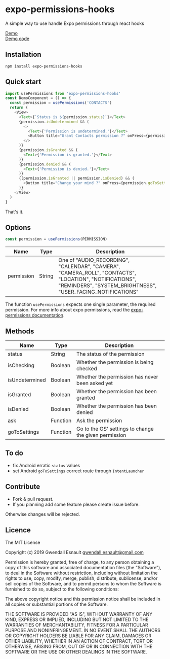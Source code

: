 expo-permissions-hooks
======

A simple way to use handle Expo permissions through react hooks

[Demo](https://expo.io/@gwendall/expo-permissions-hooks)  
[Demo code](https://github.com/gwendall/expo-permissions-hooks-demo)  

## Installation ##

```shell
npm install expo-permissions-hooks
```

## Quick start ##

```javascript
import usePermissions from 'expo-permissions-hooks'
const DemoComponent = () => {
  const permission = usePermissions('CONTACTS')
  return (
    <View>
      <Text>{`Status is ${permission.status}`}</Text>
      {permission.isUndetermined && (
        <>
          <Text>{'Permission is undetermined.'}</Text>
          <Button title="Grant Contacts permission ?" onPress={permission.ask} />
        </>
      )}
      {permission.isGranted && (
        <Text>{'Permission is granted.'}</Text>
      )}
      {permission.denied && (
        <Text>{'Permission is denied.'}</Text>
      )}
      {(permission.isGranted || permission.isDenied) && (
        <Button title="Change your mind ?" onPress={permission.goToSettings} />
      )}
    </View>
  )
}
```

That's it.

## Options ##

```javascript
const permission = usePermissions(PERMISSION)
```

Name | Type | Description
---|---|---
permission | String | One of "AUDIO_RECORDING", "CALENDAR", "CAMERA", "CAMERA_ROLL", "CONTACTS", "LOCATION", "NOTIFICATIONS", "REMINDERS", "SYSTEM_BRIGHTNESS", "USER_FACING_NOTIFICATIONS"

The function `usePermissions` expects one single parameter, the required permission. For more info about expo permissions, read the [expo-permissions documentation](https://docs.expo.io/versions/latest/sdk/permissions/).

## Methods ##

Name | Type | Description
---|---|---
status | String | The status of the permission
isChecking | Boolean | Whether the permission is being checked
isUndetermined | Boolean | Whether the permission has never been asked yet
isGranted | Boolean | Whether the permission has been granted
isDenied | Boolean | Whether the permission has been denied
ask | Function | Ask the permission
goToSettings | Function | Go to the OS' settings to change the given permission

## To do ##

- fix Android erratic `status` values
- set Android `goToSettings` correct route through `IntentLauncher`


## Contribute ##

* Fork & pull request.
* If you planning add some feature please create issue before.

Otherwise changes will be rejected.

## Licence ##

The MIT License

Copyright (c) 2019 Gwendall Esnault gwendall.esnault@gmail.com

Permission is hereby granted, free of charge, to any person obtaining a copy
of this software and associated documentation files (the "Software"), to deal
in the Software without restriction, including without limitation the rights
to use, copy, modify, merge, publish, distribute, sublicense, and/or sell
copies of the Software, and to permit persons to whom the Software is
furnished to do so, subject to the following conditions:

The above copyright notice and this permission notice shall be included in
all copies or substantial portions of the Software.

THE SOFTWARE IS PROVIDED "AS IS", WITHOUT WARRANTY OF ANY KIND, EXPRESS OR
IMPLIED, INCLUDING BUT NOT LIMITED TO THE WARRANTIES OF MERCHANTABILITY,
FITNESS FOR A PARTICULAR PURPOSE AND NONINFRINGEMENT. IN NO EVENT SHALL THE
AUTHORS OR COPYRIGHT HOLDERS BE LIABLE FOR ANY CLAIM, DAMAGES OR OTHER
LIABILITY, WHETHER IN AN ACTION OF CONTRACT, TORT OR OTHERWISE, ARISING FROM,
OUT OF OR IN CONNECTION WITH THE SOFTWARE OR THE USE OR OTHER DEALINGS IN
THE SOFTWARE.
